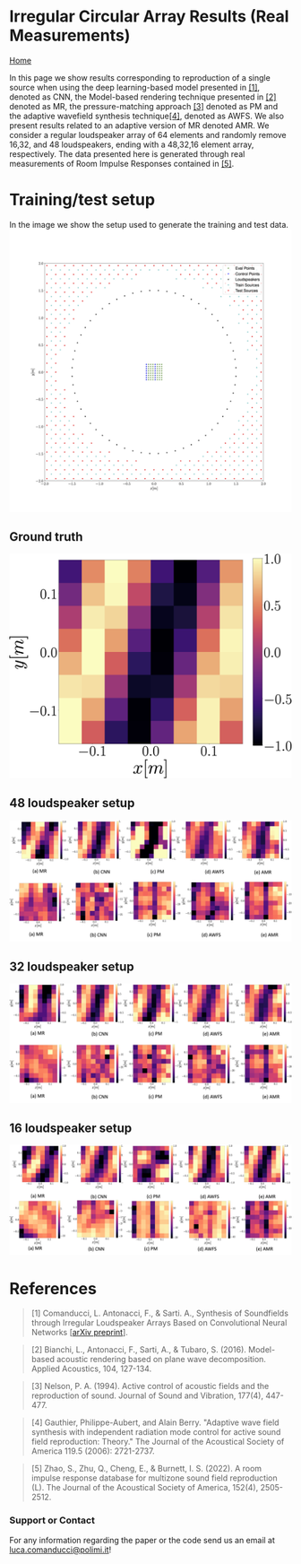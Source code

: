 
# Irregular Circular Array Results (Real Measurements)
[Home](/deep_learning_soundfield_synthesis_irregular_array/index.html) 

In this page we show results corresponding to reproduction of a single source when using the deep learning-based model presented in  [[1]](#references), denoted as CNN, the Model-based rendering technique presented in [[2]](#references) denoted as MR, the pressure-matching approach [[3]](#references) denoted as PM and the adaptive wavefield synthesis technique[[4]](#references), denoted as AWFS. We also present results related to an adaptive version of MR denoted AMR. We consider a regular loudspeaker array of 64 elements and randomly remove 16,32, and 48 loudspeakers, ending with a 48,32,16 element array, respectively. The data presented here is generated through real measurements of Room Impulse Responses contained in [[5]](#references).

# Training/test setup
In the image we show the setup used to generate the training and test data.
![real soundfield](images/real/setup.png)

## Ground truth
![real soundfield](images/real/gt.png)

## 48 loudspeaker setup
![real soundfield](images/real/16_ldspks.png)

## 32 loudspeaker setup
![real soundfield](images/real/32_ldspks.png)
## 16 loudspeaker setup
![real soundfield](images/real/48_ldspks.png)


# References
>[1] Comanducci, L. Antonacci, F., &  Sarti. A., Synthesis of Soundfields through Irregular Loudspeaker Arrays Based on Convolutional Neural Networks [[arXiv preprint]()].

>[2] Bianchi, L., Antonacci, F., Sarti, A., & Tubaro, S. (2016). Model-based acoustic rendering based on plane wave decomposition. Applied Acoustics, 104, 127-134.

>[3] Nelson, P. A. (1994). Active control of acoustic fields and the reproduction of sound. Journal of Sound and Vibration, 177(4), 447-477.

>[4] Gauthier, Philippe-Aubert, and Alain Berry. "Adaptive wave field synthesis with independent radiation mode control for active sound field reproduction: Theory." The Journal of the Acoustical Society of America 119.5 (2006): 2721-2737.

>[5] Zhao, S., Zhu, Q., Cheng, E., & Burnett, I. S. (2022). A room impulse response database for multizone sound field reproduction (L). The Journal of the Acoustical Society of America, 152(4), 2505-2512.

### Support or Contact
For any information regarding the paper or the code send us an email at <luca.comanducci@polimi.it>!

